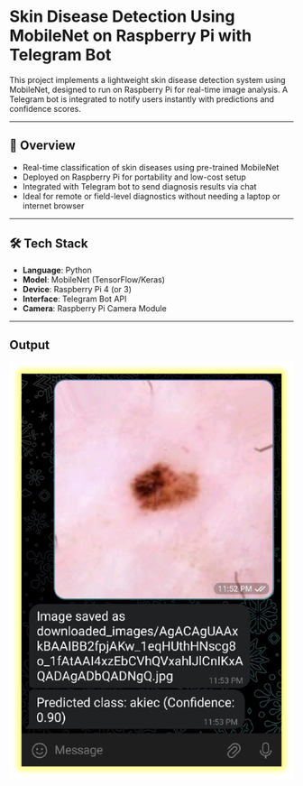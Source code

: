# Skin Disease Detection Using MobileNet on Raspberry Pi with Telegram Bot

This project implements a lightweight skin disease detection system using MobileNet, designed to run on Raspberry Pi for real-time image analysis. A Telegram bot is integrated to notify users instantly with predictions and confidence scores.

---

## 🧠 Overview

- Real-time classification of skin diseases using pre-trained MobileNet
- Deployed on Raspberry Pi for portability and low-cost setup
- Integrated with Telegram bot to send diagnosis results via chat
- Ideal for remote or field-level diagnostics without needing a laptop or internet browser

---

## 🛠️ Tech Stack

- **Language**: Python
- **Model**: MobileNet (TensorFlow/Keras)
- **Device**: Raspberry Pi 4 (or 3)
- **Interface**: Telegram Bot API
- **Camera**: Raspberry Pi Camera Module

---

## Output
![Sample Output](output.png)
